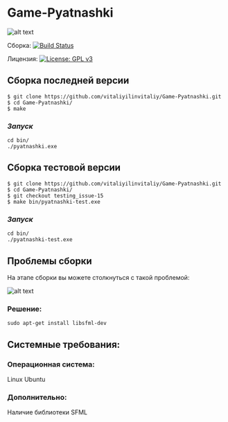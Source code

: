 # Game-Pyatnashki

![alt text](https://pp.userapi.com/c851332/v851332731/128b64/TL0o-G8mpZ0.jpg)

Сборка: [![Build Status](https://travis-ci.org/vitaliyilinvitaliy/Game-Pyatnashki.svg?branch=Beta_version)](https://travis-ci.org/vitaliyilinvitaliy/Game-Pyatnashki)

Лицензия:  [![License: GPL v3](https://img.shields.io/badge/License-GPLv3-blue.svg)](https://www.gnu.org/licenses/gpl-3.0)
## **Сборка последней версии**

```
$ git clone https://github.com/vitaliyilinvitaliy/Game-Pyatnashki.git
$ cd Game-Pyatnashki/
$ make 
```
### *Запуск*
```
cd bin/
./pyatnashki.exe
```
## **Сборка тестовой версии**

```
$ git clone https://github.com/vitaliyilinvitaliy/Game-Pyatnashki.git
$ cd Game-Pyatnashki/
$ git checkout testing_issue-15
$ make bin/pyatnashki-test.exe
```
### *Запуск*

```
cd bin/
./pyatnashki-test.exe
```
## **Проблемы сборки**

На этапе сборки вы можете столкнуться с такой проблемой:

![alt text](https://cdn1.savepice.ru/uploads/2019/5/18/87bacc3f223de2bbf81fd706df604c7e-full.jpg)
### Решение:
```
sudo apt-get install libsfml-dev
```
## Системные требования:
 
 ### Операционная система: 
 Linux Ubuntu
### Дополнительно:
Наличие библиотеки SFML
